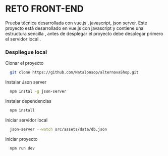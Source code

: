 # RETO FRONT-END

Prueba técnica desarrollada con vue.js , javascript, json server.
Este proyecto está desarrollado en vue.js con javascript y contiene una estructura sencilla , antes de desplegar el proyecto debe desplegar primero el servidor local .

### Despliegue local

Clonar el proyecto

```bash
  git clone https://github.com/Natalonsop/alternovaShop.git
```

Instalar Json server

```bash
  npm instal -g json-server
```

Instalar dependencias

```bash
  npm install
```
Iniciar servidor local 

```bash
  json-server --watch src/assets/data/db.json
```

Iniciar proyecto

```bash
  npm run dev
```
